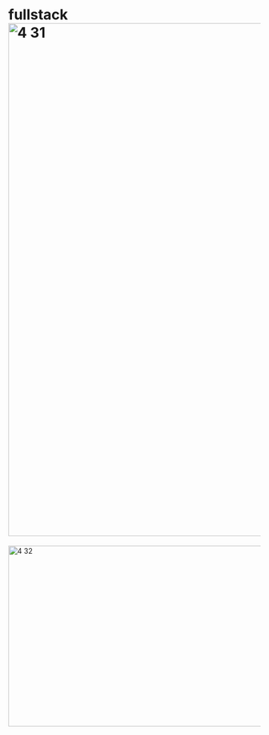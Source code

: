 # fullstack<img width="1536" height="1024" alt="4 31" src="https://github.com/user-attachments/assets/d25b276f-d6e8-462b-83ab-479b59c18b18" />
<img width="720" height="361" alt="4 32" src="https://github.com/user-attachments/assets/65a060e1-bad4-46ce-9884-47aec751c466" />
